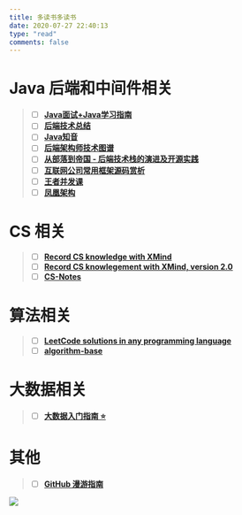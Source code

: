 ```yaml
---
title: 多读书多读书
date: 2020-07-27 22:40:13
type: "read"
comments: false
---
```


# Java 后端和中间件相关

> - [ ] [**Java面试+Java学习指南**](https://github.com/AobingJava/JavaFamily)
> - [ ] [**后端技术总结**](http://notfound9.github.io/interviewGuide/#/)
> - [ ] [**Java知音**](https://www.javazhiyin.com/topics)
> - [ ] [**后端架构师技术图谱**](https://github.com/xingshaocheng/architect-awesome)
> - [ ] [**从部落到帝国 - 后端技术栈的演进及开源实践**](https://coderxing.gitbooks.io/architecture-evolution/content/)
> - [ ] [**互联网公司常用框架源码赏析**](https://schunter.netlify.app/#/)
> - [ ] [**王者并发课**](https://juejin.cn/post/6967277362455150628)
> - [ ] [**凤凰架构**](https://icyfenix.cn/)
>


# CS 相关
>- [ ] [**Record CS knowledge with XMind**](https://github.com/SmartKeyerror/ZeroMind)
>- [ ] [**Record CS knowlegement with XMind, version 2.0**](https://github.com/SmartKeyerror/Psyduck)
>- [ ] [**CS-Notes**](https://github.com/CyC2018/CS-Notes)

# 算法相关

> - [ ] [**LeetCode solutions in any programming language**](https://lc.netlify.app/#/)
> - [ ] [**algorithm-base**](https://github.com/chefyuan/algorithm-base)

# 大数据相关

> - [ ] [**大数据入门指南 ⭐**](https://github.com/heibaiying/BigData-Notes)

# 其他

> - [ ] [**GitHub 漫游指南**](https://github.phodal.com/)



![](https://fabian.oss-cn-hangzhou.aliyuncs.com/img/629c1bb62130cd93ad65fd5a5371706.jpg)